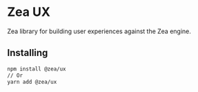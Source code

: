 # Zea UX

Zea library for building user experiences against the Zea engine.

## Installing

```bash
npm install @zea/ux
// Or
yarn add @zea/ux
```
